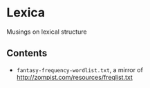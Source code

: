 # Lexica

Musings on lexical structure

## Contents

- `fantasy-frequency-wordlist.txt`, a mirror of http://zompist.com/resources/freqlist.txt